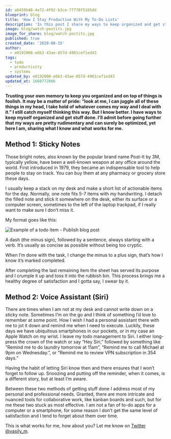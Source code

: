 ```yaml
---
id: a0459b48-4e72-4f92-b3ce-7f778f5105dd
blueprint: blog
title: 'How I Stay Productive With My To-Do Lists'
description: 'In this post I share my ways to keep organized and get stuff done'
image: blog/watch-postits.jpg
image_for_share: blog/watch-postits.jpg
published: true
created_date: '2020-08-15'
author:
  - e0192008-e6b3-43ae-857d-4901cef1ed43
tags:
  - todo
  - productivity
  - systems
updated_by: e0192008-e6b3-43ae-857d-4901cef1ed43
updated_at: 1660772066
---
```

**Trusting your own memory to keep you organized and on top of things is foolish. It may be a matter of pride: “look at me, I can juggle all of these things in my head, I take hold of whatever comes my way and I deal with it.” I still catch myself thinking this way. But I know better. I have ways to keep myself organized and get stuff done. I’ll admit before going further that my ways are pretty rudimentary and can surely be optimized, yet here I am, sharing what I know and what works for me.**

## Method 1: Sticky Notes

Those bright notes, also known by the popular brand name Post-It by 3M, typically yellow, have been a well-known weapon at any office around the world. First introduced in 1979, they became an indispensable tool to help people to stay on track. You can buy them at any pharmacy or grocery store these days.

I usually keep a stack on my desk and make a short list of actionable items for the day. Normally, one note fits 5-7 items with my handwriting. I detach the filled note and stick it somewhere on the desk, either its surface or a computer screen, sometimes to the left of the laptop trackpad, if I really want to make sure I don’t miss it.

My format goes like this:

![Example of a todo item - Publish blog post](/assets/blog/todo-item.gif)

A dash (the minus sign), followed by a sentence, always starting with a verb. It’s usually as concise as possible without being too cryptic.

When I’m done with the task, I change the minus to a plus sign, that’s how I know it’s marked completed.

After completing the last remaining item the sheet has served its purpose and I crumple it up and toss it into the rubbish bin. This process brings me a healthy degree of satisfaction and I gotta say, I swear by it.

## Method 2: Voice Assistant (Siri)

There are times when I am not at my desk and cannot write down on a sticky note. Sometimes I’m on the go and I think of something I’d love to remember at some point. How I wish I had a personal assistant there with me to jot it down and remind me when I need to execute. Luckily, these days we have ubiquitous smartphones in our pockets, or in my case an Apple Watch on my wrist. I leave my todo management to Siri. I either long-press the crown of the watch or say “Hey Siri,” followed by something like “Remind me to do laundry tomorrow at 11am”, “Remind me to call Michael at 9pm on Wednesday.”, or “Remind me to review VPN subscription in 354 days.”

Having the habit of letting Siri know then and there ensures that I won’t forget to follow up. Snoozing and putting off the reminder, when it comes, is a different story, but at least I’m aware.

Between these two methods of getting stuff done I address most of my personal and professional needs. Granted, there are more intricate and nuanced tools for collaborative work, like kanban boards and such, but for me these two stuck as most effective. I am not a fan of to-do apps for a computer or a smartphone, for some reason I don’t get the same level of satisfaction and I tend to forget about them over time.

This is what works for me, how about you? Let me know on [Twitter @vasily_m](https://www.twitter.com/vasily_m).